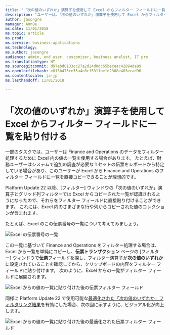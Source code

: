 ```yaml
---
title: "「次の値のいずれか」演算子を使用して Excel からフィルター フィールドに一覧を貼り付ける"
description: "ユーザーは、「次の値のいずれか」演算子を使用して Excel からフィルター フィールドに一覧を正しく貼り付けられるようになりました。"
author: jasongre
manager: AnnBe
ms.date: 11/01/2018
ms.topic: article
ms.prod: 
ms.service: business-applications
ms.technology: 
ms.author: jasongre
audience: admin, end user, customizer, business analyst, IT pro
ms.translationtype: HT
ms.sourcegitcommit: d97ebd0133cc27a2d24d0dc65beceac42894da89
ms.openlocfilehash: e815b473ce35a4e8cf5311befd2308e403ecad96
ms.contentlocale: ja-jp
ms.lasthandoff: 11/01/2018

---
```


# <a name="paste-lists-from-excel-into-filter-fields-with-the-is-one-of-operator"></a>「次の値のいずれか」演算子を使用して Excel からフィルター フィールドに一覧を貼り付ける

一部のタスクでは、ユーザーは Finance and Operations のデータをフィルター処理するために Excel 内の値の一覧を使用する場合があります。 たとえば、財務ユーザーはシステムで追加の調査が必要な 1 セットの伝票をレポートから特定している場合があり、このユーザーが Excel から Finance and Operations のフィルター フィールドに一覧を直接コピーできることが理想的です。   

Platform Update 22 以降、[フィルター] ウィンドウの「次の値のいずれか」演算子とグリッド列フィルターでは Excel からコピーされた一覧が認識されるようになったので、それらをフィルター フィールドに直接貼り付けることができます。 これには、Excel 内のさまざまな行や列からコピーされた値のコレクションが含まれます。

たとえば、Excel のこの伝票番号の一覧について考えてみましょう。 

![Excel の伝票番号の一覧](media/excelFilterList.png  "Excel の伝票番号の一覧")

この一覧に基づいて Finance and Operations をフィルター処理する場合は、Excel から一覧を単純にコピーし、**伝票トランザクション** ページの [フィルター] ウィンドウで**伝票**フィールドを探し、フィルター演算子が**次の値のいずれか**に設定されていることを確認してから、クリップボードの内容をフィルター フィールドに貼り付けます。 次のように、Excel からの一覧がフィルター フィールドに展開されます。 

![Excel からの値の一覧に貼り付けた後の伝票フィルター フィールド](media/oldPasteFromExcelFiltering.png  "Excel からの値の一覧に貼り付けた後の伝票フィルター フィールド")

同様に Platform Update 22 で使用可能な[最適化された「次の値のいずれか」フィルタリング結果](improved-isoneof-filtering.md)を有効にした場合、次の図に示すように、ビジュアル化が向上します。  

![Excel からの値の一覧に貼り付けた後の最適化された伝票フィルター フィールド](media/newPasteFromExcelFiltering.png  "Excel からの値の一覧に貼り付けた後の最適化された伝票フィルター フィールド")





